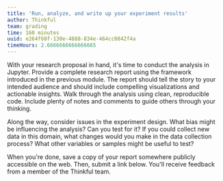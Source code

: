 ```yaml
---
title: 'Run, analyze, and write up your experiment results'
author: Thinkful
team: grading
time: 160 minutes
uuid: e264f68f-130e-4888-834e-464cc0842f4a
timeHours: 2.6666666666666665
---
```


With your research proposal in hand, it's time to conduct the analysis in Jupyter. Provide a complete research report using the framework introduced in the previous module. The report should tell the story to your intended audience and should include compelling visualizations and actionable insights. Walk through the analysis using clean, reproducible code. Include plenty of notes and comments to guide others through your thinking. 

Along the way, consider issues in the experiment design. What bias might be influencing the analysis? Can you test for it? If you could collect new data in this domain, what changes would you make in the data collection process? What other variables or samples might be useful to test? 

When you're done, save a copy of your report somewhere publicly accessible on the web. Then, submit a link below. You'll receive feedback from a member of the Thinkful team.

